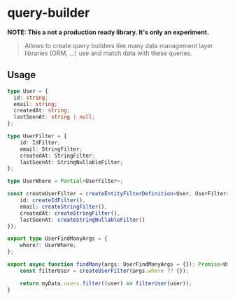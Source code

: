 # query-builder

**NOTE: This a not a production ready library. It's only an experiment.**

> Allows to create query builders like many data management layer libraries (ORM, ...) use and match data with these queries.

## Usage

```ts
type User = {
  id: string;
  email: string;
  createdAt: string;
  lastSeenAt: string | null;
};

type UserFilter = {
    id: IdFilter;
    email: StringFilter;
    createdAt: StringFilter;
    lastSeenAt: StringNullableFilter;
};

type UserWhere = Partial<UserFilter>;

const createUserFilter = createEntityFilterDefinition<User, UserFilter>({
    id: createIdFilter(),
    email: createStringFilter(),
    createdAt: createStringFilter(),
    lastSeenAt: createStringNullableFilter()
});

export type UserFindManyArgs = {
    where?: UserWhere;
};

export async function findMany(args: UserFindManyArgs = {}): Promise<User[]> {
    const filterUser = createUserFilter(args.where ?? {});

    return myData.users.filter((user) => filterUser(user));
}
```
